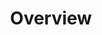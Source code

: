 ---
title: Overview
position: 1
navigation: solution-footer
header:
  title: Using Data to Enhance and Personalise the Customer Experience
  hero-image: "/uploads/banner-solutions-overview.png"
description: Using Data to Enhance and Personalise the Customer Experience
sections:
  - title:
    handle: overview
    overview-title: Meet Shopper Expectations and Drive Profitable Growth
    overview-subtitle: With always-on customers, retailers need to better understand their preferences, anticipate demand faster and personalise all touch points to stay ahead. The ability to ingest, cleanse, and augment huge quantities of data from multiple sources is at the very heart of the Dressipi Revenue Optimisation Platform.
    subsections:
      - title: Personalised Recommendations
        image: "/uploads/icon_personalised-recommendations-colour.svg"
        body: "Anticipate customer needs and build deeper engagement across every touchpoint: online, instore, in app and email."
        action:
          copy: Find Out How >
          url: "/solutions/personalised-recommendations/"
      - title: Data Insight Hub
        image: "/uploads/icon_data-insight-hub-colour.svg"
        body: "Access real-time insights and actionable knowledge to optimise value at each step of the merchandising and buying process."
        action:
          copy: Find Out How >
          url: "/solutions/data-insight-hub/"
  - title: "One Platform. Limitless Integrations."
    handle: solutions
    subtitle: Dressipi’s powerful APIs enable seamless integration into existing enterprise platforms so you can quickly drive profitable growth across the entire value chain
    subsections:
      - title:
        branch: platform-integrations
        image:
        integrations:
          - Exponea
          - Ometria
          - Sap Hybris
          - Sales Force
          - IBM
          - Astound
  - title: Dressipi Makes it Easy to Get Started & Deliver ROI
    handle: benefits
    subsections:
    - title: 
      body: Easy onboarding by our team of friendly experts
      image: "/uploads/icon-onboarding.svg"
    - title: 
      body: Start with one solution, prove ROI, roll out everywhere
      image: "/uploads/icon-rollout.svg"
    - title: 
      body: Get quick, genuine results that have a positive impact
      image: "/uploads/icon-results.svg"
      action:
        copy: GET STARTED >
        url: "/contact/"
layout: product
---